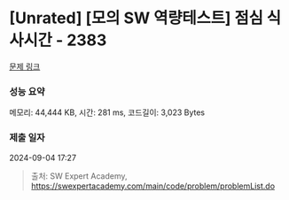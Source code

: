 # [Unrated] [모의 SW 역량테스트] 점심 식사시간 - 2383 

[문제 링크](https://swexpertacademy.com/main/code/problem/problemDetail.do?contestProbId=AV5-BEE6AK0DFAVl) 

### 성능 요약

메모리: 44,444 KB, 시간: 281 ms, 코드길이: 3,023 Bytes

### 제출 일자

2024-09-04 17:27



> 출처: SW Expert Academy, https://swexpertacademy.com/main/code/problem/problemList.do